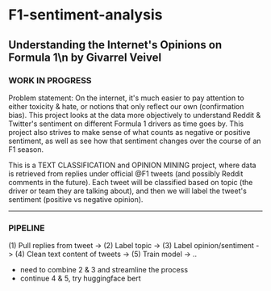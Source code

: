 # F1-sentiment-analysis
Understanding the Internet's Opinions on Formula 1\n
by Givarrel Veivel
-----
### WORK IN PROGRESS

Problem statement: On the internet, it's much easier to pay attention to either toxicity & hate, or notions that only reflect our own (confirmation bias). This project looks at the data more objectively to understand Reddit & Twitter's sentiment on different Formula 1 drivers as time goes by. This project also strives to make sense of what counts as negative or positive sentiment, as well as see how that sentiment changes over the course of an F1 season.

This is a TEXT CLASSIFICATION and OPINION MINING project, where data is retrieved from replies under official @F1 tweets (and possibly Reddit comments in the future). Each tweet will be classified based on topic (the driver or team they are talking about), and then we will label the tweet's sentiment (positive vs negative opinion).

-----
### PIPELINE
(1) Pull replies from tweet -> (2) Label topic -> (3) Label opinion/sentiment -> (4) Clean text content of tweets -> (5) Train model -> ..

- need to combine 2 & 3 and streamline the process
- continue 4 & 5, try huggingface bert